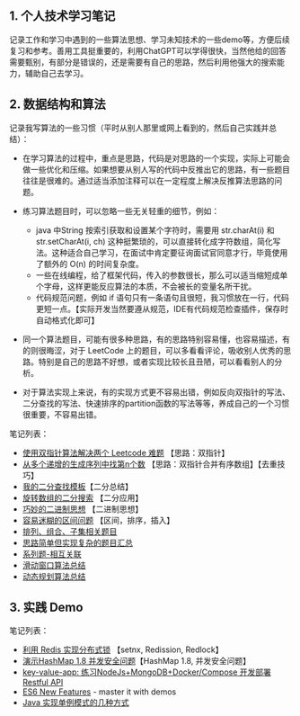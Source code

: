 ## 1. 个人技术学习笔记

记录工作和学习中遇到的一些算法思想、学习未知技术的一些demo等，方便后续复习和参考。善用工具挺重要的，利用ChatGPT可以学得很快，当然他给的回答需要甄别，有部分是错误的，还是需要有自己的思路，然后利用他强大的搜索能力，辅助自己去学习。


## 2. 数据结构和算法

记录我写算法的一些习惯（平时从别人那里或网上看到的，然后自己实践并总结）：

- 在学习算法的过程中，重点是思路，代码是对思路的一个实现，实际上可能会做一些优化和压缩。如果想要从别人写的代码中反推出它的思路，有一些题目往往是很难的。通过适当添加注释可以在一定程度上解决反推算法思路的问题。
- 练习算法题目时，可以忽略一些无关轻重的细节，例如：
  -  java 中String 按索引获取和设置某个字符时，需要用 str.charAt(i) 和 str.setCharAt(i, ch) 这种挺繁琐的，可以直接转化成字符数组，简化写法。这种适合自己学习，在面试中肯定要征询面试官同意才行，毕竟使用了额外的 O(n) 的时间复杂度。
  - 一些在线编程，给了框架代码，传入的参数很长，那么可以适当缩短成单个字母，这样更能反应算法的本质，不会被长的变量名所干扰。
  - 代码规范问题，例如 if 语句只有一条语句且很短，我习惯放在一行，代码更短一点。【实际开发当然要遵从规范，IDE有代码规范检查插件，保存时自动格式化即可】

- 同一个算法题目，可能有很多种思路，有的思路特别容易懂，也容易描述，有的则很晦涩，对于 LeetCode 上的题目，可以多看看评论，吸收别人优秀的思路。特别是自己的思路不好想，或者实现比较长且丑陋，可以看看别人的分析。
- 对于算法实现上来说，有的实现方式更不容易出错，例如反向双指针的写法、二分查找的写法、快速排序的partition函数的写法等等，养成自己的一个习惯很重要，不容易出错。


笔记列表：

- [使用双指针算法解决两个 Leetcode 难题](algorithm/01-two-pointers-problems.md)  【思路：双指针】
- [从多个递增的生成序列中找第n个数](algorithm/02-find-n-elem-from-sequence.md) 【思路：双指针合并有序数组】【去重技巧】
- [我的二分查找模板](algorithm/03-binary-search-template.md)【二分总结】
- [旋转数组的二分搜索](algorithm/04-rotated-array-algorithm.md) 【二分应用】
- [巧妙的二进制思想](algorithm/05-good-binary-bit-trick.md) 【二进制思想】
- [容易迷糊的区间问题](algorithm/06-interval-related-problem.md) 【区间，排序，插入】
- [排列、组合、子集相关题目](algorithm/07-排列-组合-子集相关题目.md)
- [思路简单但实现复杂的题目汇总](algorithm/08-思路简单但实现复杂的题目汇总.md)
- [系列题-相互关联](algorithm/09-系列题-相互关联.md)
- [滑动窗口算法总结](algorithm/10-sliding-window-pattern.md)
- [动态规划算法总结](algorithm/11-dp-pattern.md)

## 3. 实践 Demo

笔记列表：

- [利用 Redis 实现分布式锁](demo/P01_RedisDistributedLock/README.md) 【setnx, Redission, Redlock】
- [演示HashMap 1.8 并发安全问题](demo/01-HashMap-concurrent-issue.md)【HashMap 1.8, 并发安全问题】
- [key-value-app: 练习NodeJs+MongoDB+Docker/Compose 开发部署 Restful API](demo/P02_key-value-app/readme.md)
- [ES6 New Features](demo/P03_ES6-new-feature/readme.md) - master it with demos
- [Java 实现单例模式的几种方式](demo/P04_Singleton/readme.md)











